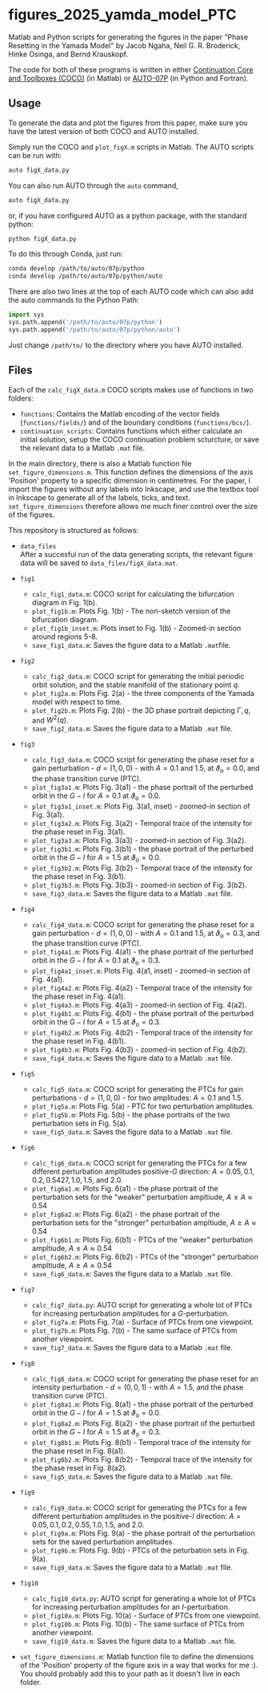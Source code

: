 # figures_2025_yamda_model_PTC

Matlab and Python scripts for generating the figures in the paper "Phase Resetting in the Yamada Model" by Jacob Ngaha, Neil G. R. Broderick, Hinke Osinga, and Bernd Krauskopf.

The code for both of these programs is written in either [Continuation Core and Toolboxes (COCO)](https://sourceforge.net/projects/cocotools/) (in Matlab) or [AUTO-07P](https://www.github.com/auto-07p/auto-07p/) (in Python and Fortran).

## Usage

To generate the data and plot the figures from this paper, make sure you have the latest version of both COCO and AUTO installed.

Simply run the COCO and `plot_figX.m` scripts in Matlab. The AUTO scripts can be run with:
```sh
auto figX_data.py
```
You can also run AUTO through the `auto` command,
```sh
auto figX_data.py
```
or, if you have configured AUTO as a python package, with the standard python:
```sh
python figX_data.py
```
To do this through Conda, just run:
```sh
conda develop /path/to/auto/07p/python
conda develop /path/to/auto/07p/python/auto
```
There are also two lines at the top of each AUTO code which can also add the auto commands to the Python Path:
```python
import sys
sys.path.append('/path/to/auto/07p/python')
sys.path.append('/path/to/auto/07p/python/auto')
```
Just change `/path/to/` to the directory where you have AUTO installed.

## Files

Each of the `calc_figX_data.m` COCO scripts makes use of functions in two folders:
- `functions`: Contains the Matlab encoding of the vector fields (`functions/fields/`) and of the boundary conditions (`functions/bcs/`).
- `continuation_scripts`: Contains functions which either calculate an initial solution, setup the COCO continuation problem scturcture, or save the relevant data to a Matlab `.mat` file.

In the main directory, there is also a Matlab function file `set_figure_dimensions.m`. This function defines the dimensions of the axis 'Position' property to a specific dimension in centimetres. For the paper, I import the figures without any labels into Inkscape, and use the textbox tool in Inkscape to generate all of the labels, ticks, and text. `set_figure_dimensions` therefore allows me much finer control over the size of the figures.

This repository is structured as follows:

- `data_files`  
  After a succesful run of the data generating scripts, the relevant figure data will be saved to `data_files/figX_data.mat`.

- `fig1`
  - `calc_fig1_data.m`: COCO script for calculating the bifurcation diagram in Fig. 1(b).
  - `plot_fig1b.m`: Plots Fig. 1(b) - The non-sketch version of the bifurcation diagram.
  - `plot_fig1b_inset.m`: Plots inset to Fig. 1(b) - Zoomed-in section around regions 5-8.
  - `save_fig1_data.m`: Saves the figure data to a Matlab `.mat`file.

- `fig2`
  - `calc_fig2_data.m`: COCO script for generating the initial periodic orbit solution, and the stable manifold of the stationary point $q$.
  - `plot_fig2a.m`: Plots Fig. 2(a) - the three components of the Yamada model with respect to time.
  - `plot_fig2b.m`: Plots Fig. 2(b) - the 3D phase portrait depicting $\Gamma, q$, and $W^{2}(q)$.
  - `save_fig2_data.m`: Saves the figure data to a Matlab `.mat` file.

- `fig3`
  - `calc_fig3_data.m`: COCO script for generating the phase reset for a gain perturbation -  $\mathbf{\mathit{d}} = (1, 0, 0)$ - with $A = 0.1$ and $1.5$, at $\vartheta_{\mathrm{o}} = 0.0$, and the phase transition curve (PTC).
  - `plot_fig3a1.m`: Plots Fig. 3(a1) - the phase portrait of the perturbed orbit in the $G-I$ for $A = 0.1$ at $\vartheta_{\mathrm{o}} = 0.0$.
  - `plot_fig3a1_inset.m`: Plots Fig. 3(a1, inset) - zoomed-in section of Fig. 3(a1).
  - `plot_fig3a2.m`: Plots Fig. 3(a2) - Temporal trace of the intensity for the phase reset in Fig. 3(a1).
  - `plot_fig3a3.m`: Plots Fig. 3(a3) - zoomed-in section of Fig. 3(a2).
  - `plot_fig3b1.m`: Plots Fig. 3(b1) - the phase portrait of the perturbed orbit in the $G-I$ for $A = 1.5$ at $\vartheta_{\mathrm{o}} = 0.0$.
  - `plot_fig3b2.m`: Plots Fig. 3(b2) - Temporal trace of the intensity for the phase reset in Fig. 3(b1).
  - `plot_fig3b3.m`: Plots Fig. 3(b3) - zoomed-in section of Fig. 3(b2).
  - `save_fig3_data.m`: Saves the figure data to a Matlab `.mat` file.

- `fig4`
  - `calc_fig4_data.m`: COCO script for generating the phase reset for a gain perturbation -  $\mathbf{\mathit{d}} = (1, 0, 0)$ - with $A = 0.1$ and $1.5$, at $\vartheta_{\mathrm{o}} = 0.3$, and the phase transition curve (PTC).
  - `plot_fig4a1.m`: Plots Fig. 4(a1) - the phase portrait of the perturbed orbit in the $G-I$ for $A = 0.1$ at $\vartheta_{\mathrm{o}} = 0.3$.
  - `plot_fig4a1_inset.m`: Plots Fig. 4(a1, inset) - zoomed-in section of Fig. 4(a1).
  - `plot_fig4a2.m`: Plots Fig. 4(a2) - Temporal trace of the intensity for the phase reset in Fig. 4(a1).
  - `plot_fig4a3.m`: Plots Fig. 4(a3) - zoomed-in section of Fig. 4(a2).
  - `plot_fig4b1.m`: Plots Fig. 4(b1) - the phase portrait of the perturbed orbit in the $G-I$ for $A = 1.5$ at $\vartheta_{\mathrm{o}} = 0.3$.
  - `plot_fig4b2.m`: Plots Fig. 4(b2) - Temporal trace of the intensity for the phase reset in Fig. 4(b1).
  - `plot_fig4b3.m`: Plots Fig. 4(b3) - zoomed-in section of Fig. 4(b2).
  - `save_fig4_data.m`: Saves the figure data to a Matlab `.mat` file.

- `fig5`
  - `calc_fig5_data.m`: COCO script for generating the PTCs for gain perturbations - $\mathbf{\mathit{d}} = (1, 0, 0)$ - for two amplitudes: $A = 0.1$ and $1.5$.
  - `plot_fig5a.m`: Plots Fig. 5(a) - PTC for two perturbation amplitudes.
  - `plot_fig5b.m`: Plots Fig. 5(b) - the phase portraits of the two perturbation sets in Fig. 5(a).
  - `save_fig5_data.m`: Saves the figure data to a Matlab `.mat` file.

- `fig6`
  - `calc_fig6_data.m`: COCO script for generating the PTCs for a few different perturbation amplitudes positive-$G$ direction: $A = 0.05, 0.1, 0.2, 0.5427, 1.0, 1.5$, and $2.0$.
  - `plot_fig6a1.m`: Plots Fig. 6(a1) - the phase portrait of the perturbation sets for the "weaker" perturbation ampltiude, $A \leq A \approx 0.54$
  - `plot_fig6a2.m`: Plots Fig. 6(a2) - the phase portrait of the perturbation sets for the "stronger" perturbation ampltiude, $A \geq A \approx 0.54$
  - `plot_fig6b1.m`: Plots Fig. 6(b1) - PTCs of the "weaker" perturbation ampltiude, $A \leq A \approx 0.54$
  - `plot_fig6b2.m`: Plots Fig. 6(b2) - PTCs of the "stronger" perturbation ampltiude, $A \geq A \approx 0.54$
  - `save_fig6_data.m`: Saves the figure data to a Matlab `.mat` file.

- `fig7`
  - `calc_fig7_data.py`: AUTO script for generating a whole lot of PTCs for increasing perturbation amplitudes for a $G$-perturbation.
  - `plot_fig7a.m`: Plots Fig. 7(a) - Surface of PTCs from one viewpoint.
  - `plot_fig7b.m`: Plots Fig. 7(b) - The same surface of PTCs from another viewpoint.
  - `save_fig7_data.m`: Saves the figure data to a Matlab `.mat` file.

- `fig8`
  - `calc_fig8_data.m`: COCO script for generating the phase reset for an intensity perturbation - $\mathbf{\mathit{d}} = (0, 0, 1)$ - with $A = 1.5$, and the phase transition curve (PTC).
  - `plot_fig8a1.m`: Plots Fig. 8(a1) - the phase portrait of the perturbed orbit in the $G-I$ for $A = 1.5$ at $\vartheta_{\mathrm{o}} = 0.0$.
  - `plot_fig8a2.m`: Plots Fig. 8(a2) - the phase portrait of the perturbed orbit in the $G-I$ for $A = 1.5$ at $\vartheta_{\mathrm{o}} = 0.3$.
  - `plot_fig8b1.m`: Plots Fig. 8(b1) - Temporal trace of the intensity for the phase reset in Fig. 8(a1).
  - `plot_fig8b2.m`: Plots Fig. 8(b2) - Temporal trace of the intensity for the phase reset in Fig. 8(a2).
  - `save_fig5_data.m`: Saves the figure data to a Matlab `.mat` file.

- `fig9`
  - `calc_fig9_data.m`: COCO script for generating the PTCs for a few different perturbation amplitudes in the positive-$I$ direction: $A = 0.05, 0.1, 0.2, 0.55, 1.0, 1.5$, and $2.0$.
  - `plot_fig9a.m`: Plots Fig. 9(a) - the phase portrait of the perturbation sets for the saved perturbation amplitudes.
  - `plot_fig9b.m`: Plots Fig. 9(b) - PTCs of the peturbation sets in Fig. 9(a).
  - `save_fig9_data.m`: Saves the figure data to a Matlab `.mat` file.

- `fig10`
  - `calc_fig10_data.py`: AUTO script for generating a whole lot of PTCs for increasing perturbation amplitudes for an $I$-perturbation.
  - `plot_fig10a.m`: Plots Fig. 10(a) - Surface of PTCs from one viewpoint.
  - `plot_fig10b.m`: Plots Fig. 10(b) - The same surface of PTCs from another viewpoint.
  - `save_fig10_data.m`: Saves the figure data to a Matlab `.mat` file.

- `set_figure_dimensions.m`: Matlab function file to define the dimensions of the 'Position' property of the figure axis in a way that works for me :). You should probably add this to your path as it doesn't live in each folder.